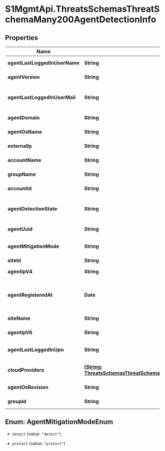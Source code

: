 # S1MgmtApi.ThreatsSchemasThreatSchemaMany200AgentDetectionInfo

## Properties
Name | Type | Description | Notes
------------ | ------------- | ------------- | -------------
**agentLastLoggedInUserName** | **String** | Orig logged user | [optional] 
**agentVersion** | **String** | Orig agent version | [optional] 
**agentLastLoggedInUserMail** | **String** | mail from AD of last logged in user | [optional] 
**agentDomain** | **String** | Network domain | [optional] 
**agentOsName** | **String** | Orig agent os name | [optional] 
**externalIp** | **String** | Orig agent external ip | [optional] 
**accountName** | **String** | Orig account name | [optional] 
**groupName** | **String** | Orig group name | [optional] 
**accountId** | **String** | Orig account id | [optional] 
**agentDetectionState** | **String** | The Agent's detection state at time of detection | [optional] 
**agentUuid** | **String** | UUID of the agent | [optional] 
**agentMitigationMode** | **String** | Agent mitigation mode policy | [optional] 
**siteId** | **String** | Orig site id | [optional] 
**agentIpV4** | **String** | Orig agent ip v4 | [optional] 
**agentRegisteredAt** | **Date** | Time of first registration to management console | [optional] 
**siteName** | **String** | Orig site name | [optional] 
**agentIpV6** | **String** | Orig agent ip v6 | [optional] 
**agentLastLoggedInUpn** | **String** | UPN of last logged in user | [optional] 
**cloudProviders** | [**{String: ThreatsSchemasThreatSchemaMany200AgentDetectionInfoCloudProviders}**](ThreatsSchemasThreatSchemaMany200AgentDetectionInfoCloudProviders.md) | Cloud providers for this agent | [optional] 
**agentOsRevision** | **String** | Orig agent os revision | [optional] 
**groupId** | **String** | Orig group id | [optional] 


<a name="AgentMitigationModeEnum"></a>
## Enum: AgentMitigationModeEnum


* `detect` (value: `"detect"`)

* `protect` (value: `"protect"`)




